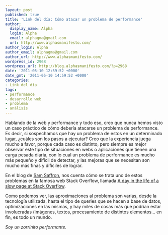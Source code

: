 ```yaml
---
layout: post
published: true
title: 'Link del día: Cómo atacar un problema de performance'
author:
  display_name: Alpha
  login: Alpha
  email: alphagma@gmail.com
  url: http://www.alphasmanifesto.com/
author_login: Alpha
author_email: alphagma@gmail.com
author_url: http://www.alphasmanifesto.com/
wordpress_id: 2968
wordpress_url: http://blog.alphasmanifesto.com/?p=2968
date: '2011-05-10 12:59:52 +0000'
date_gmt: '2011-05-10 14:59:52 +0000'
categories:
- Link del día
tags:
- performance
- desarrollo web
- problema
- análisis
---
```


Hablando de la web y performance y todo eso, creo que nunca hemos visto un caso práctico de cómo debería atacarse un problema de performance. Es decir, si sospechamos que hay un problema de estos en un determinado lugar,  ¿cuáles son los pasos a ejecutar? Creo que la experiencia juega mucho a favor, porque cada caso es distinto, pero siempre es mejor observar este tipo de situaciones en webs o aplicaciones que tienen una carga pesada diaria, con lo cual un problema de performance es mucho más pequeño y difícil de detectar, y las mejoras que se necesitan son mucho más finas y difíciles de lograr.

En el blog de [Sam Saffron](http://samsaffron.com), nos cuenta cómo se trata uno de estos problemas en la famosa web Stack Overflow, llamada [A day in the life of a slow page at Stack Overflow](http://samsaffron.com/archive/2011/05/02/A+day+in+the+life+of+a+slow+page+at+Stack+Overflow).

Como podemos ver, las aproximaciones al problema son varias, desde la tecnología utilizada, hasta el tipo de queries que se hacen a base de datos, optimizaciones en las mismas, y hay miles de cosas más que podrían estar involucradas (imágenes, textos, procesamiento de distintos elementos... en fin, es todo un mundo.

_Soy un zorrinito performante._
